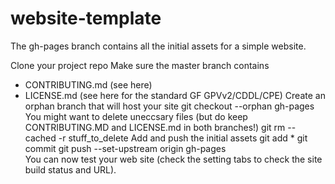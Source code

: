 # website-template

The gh-pages branch contains all the initial assets for a simple website.

Clone your project repo
Make sure the master branch contains 
- CONTRIBUTING.md (see here)
- LICENSE.md (see here for the standard GF GPVv2/CDDL/CPE)
Create an orphan branch that will host your site
  git checkout --orphan gh-pages
You might want to delete uneccsary files (but do keep CONTRIBUTING.MD and LICENSE.md in both branches!)
  git rm --cached -r stuff_to_delete
Add and push the initial assets
  git add *
  git commit
  git push --set-upstream origin gh-pages  
You can now test your web site (check the setting tabs to check the site build status and URL).


   


